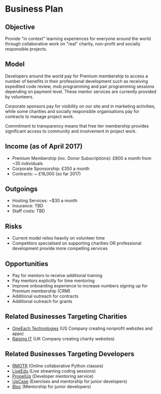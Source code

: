 # Business Plan

## Objective

Provide "in context" learning experiences for everyone around the world through collaborative work on "real" charity, non-profit and socially responsible projects.

## Model

Developers around the world pay for Premium membership to access a number of benefits in their professional development such as receiving expedited code review, mob programming and pair programming sessions depending on payment level.  These mentor services are currently provided by volunteers.

Corporate sponsors pay for visibility on our site and in marketing activities, while some charities and socially responsible organisations pay for contracts to manage project work.

Commitment to transparency means that free tier membership provides significant access to community and involvement in project work.

## Income (as of April 2017)

- Premium Membership (inc. Donor Subscriptions): &#xa3;800 a month from ~35 individuals
- Corporate Sponsorship: &#xa3;350 a month
- Contracts: ~ &#xa3;16,000 (so far 2017)

## Outgoings

- Hosting Services: ~$30 a month
- Insurance: TBD
- Staff costs: TBD

## Risks

- Current model relies heavily on volunteer time
- Competitors specialised on supporting charities OR professional development provide more compelling services

## Opportunities

- Pay for mentors to receive additional training
- Pay mentors explicitly for time mentoring
- Improve onboarding experience to increase numbers signing up for Premium membership (CRM)
- Additional outreach for contracts
- Additional outreach for grants

## Related Businesses Targeting Charities

- [OneEach Technologies](https://www.oneeach.com/) (US Company creating nonprofit websites and apps)
- [Raising IT](https://www.raisingit.com/) (UK Company creating charity websites)

## Related Businesses Targeting Developers

- [RMOTR](https://rmotr.com/) (Online collaborative Python classes)
- [LiveEdu](https://www.liveedu.tv/) (Live streaming coding sessions)
- [PropelUp](http://propelup.io/) (Developer mentoring service)
- [UpCase](https://thoughtbot.com/upcase) (Exercises and mentorship for junior developers)
- [Bloc](https://www.bloc.io/) (Mentorship for junior developers)